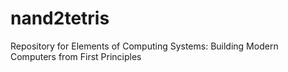 # nand2tetris
Repository for Elements of Computing Systems: Building Modern Computers from First Principles
